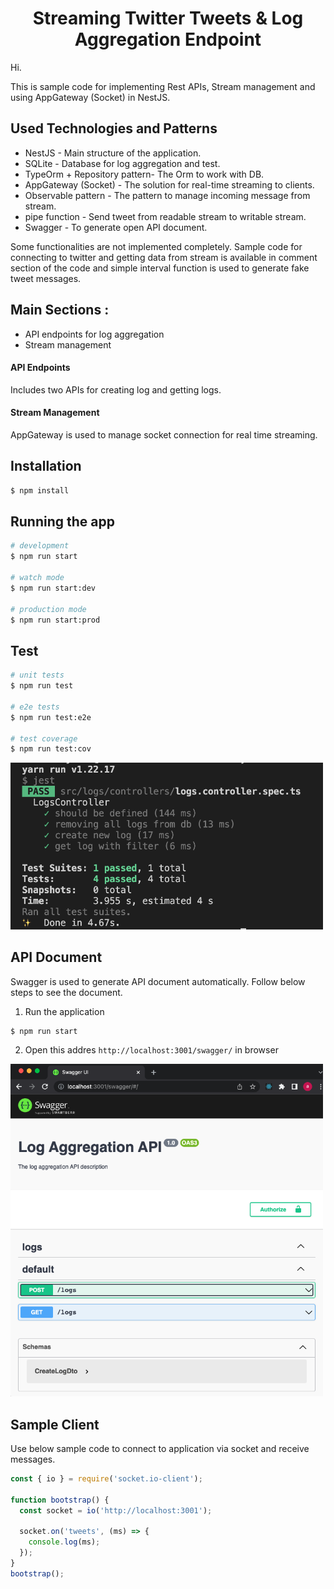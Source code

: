   <h1 align="center">Streaming Twitter Tweets & Log Aggregation Endpoint
  </h1>
  
Hi.

This is sample code for implementing Rest APIs, Stream management and using AppGateway (Socket) in NestJS.

## Used Technologies and Patterns

- NestJS - Main structure of the application.
- SQLite - Database for log aggregation and test.
- TypeOrm + Repository pattern- The Orm to work with DB.
- AppGateway (Socket) - The solution for real-time streaming to clients.
- Observable pattern - The pattern to manage incoming message from stream.
- pipe function - Send tweet from readable stream to writable stream.
- Swagger - To generate open API document.

Some functionalities are not implemented completely.
Sample code for connecting to twitter and getting data from stream is available in comment section of the code and simple interval function is used to generate fake tweet messages.

## Main Sections :

- API endpoints for log aggregation
- Stream management

#### API Endpoints

Includes two APIs for creating log and getting logs.

#### Stream Management

AppGateway is used to manage socket connection for real time streaming.

## Installation

```bash
$ npm install
```

## Running the app

```bash
# development
$ npm run start

# watch mode
$ npm run start:dev

# production mode
$ npm run start:prod
```

## Test

```bash
# unit tests
$ npm run test

# e2e tests
$ npm run test:e2e

# test coverage
$ npm run test:cov
```

<img src="/assets/test.png" width="500">

## API Document

Swagger is used to generate API document automatically. Follow below steps to see the document.

1. Run the application

```bash
$ npm run start
```

2. Open this addres `http://localhost:3001/swagger/` in browser

<img src="/assets/swagger.png" width="500">

## Sample Client

Use below sample code to connect to application via socket and receive messages.

```javascript
const { io } = require('socket.io-client');

function bootstrap() {
  const socket = io('http://localhost:3001');

  socket.on('tweets', (ms) => {
    console.log(ms);
  });
}
bootstrap();
```
